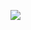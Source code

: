 ![](https://github.com/SkylineHigh/PyGoo/blob/master/Group1/Idea2/Phase2/Software%20Dev%20Planner2.png)
